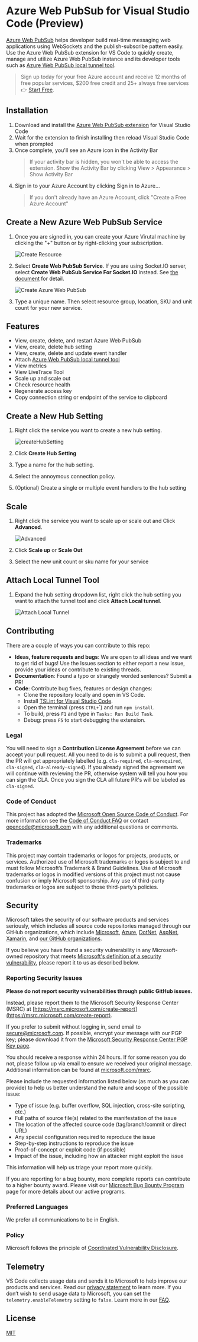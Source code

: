 # Azure Web PubSub for Visual Studio Code (Preview)

[Azure Web PubSub](https://azure.microsoft.com/products/web-pubsub) helps developer build real-time messaging web applications using WebSockets and the publish-subscribe pattern easily. Use the Azure Web PubSub extension for VS Code to quickly create, manage and utilize Azure Web PubSub instance and its developer tools such as [Azure Web PubSub local tunnel tool](https://www.npmjs.com/package/@azure/web-pubsub-tunnel-tool).

> Sign up today for your free Azure account and receive 12 months of free popular services, $200 free credit and 25+ always free services 👉 [Start Free](https://azure.microsoft.com/free/open-source).

## Installation

1. Download and install the [Azure Web PubSub extension](https://marketplace.visualstudio.com/items?itemName=ms-azuretools.vscode-azurewebpubsub) for Visual Studio Code
2. Wait for the extension to finish installing then reload Visual Studio Code when prompted
3. Once complete, you'll see an Azure icon in the Activity Bar
   > If your activity bar is hidden, you won't be able to access the extension. Show the Activity Bar by clicking View > Appearance > Show Activity Bar
4. Sign in to your Azure Account by clicking Sign in to Azure…
   > If you don't already have an Azure Account, click "Create a Free Azure Account"

## Create a New Azure Web PubSub Service

1. Once you are signed in, you can create your Azure Virutal machine by clicking the "+" button or by right-clicking your subscription.

   ![Create Resource](./resources/readme/createResource.png)

2. Select **Create Web PubSub Service**. If you are using Socket.IO server, select **Create Web PubSub Service For Socket.IO** instead. See [the document](https://learn.microsoft.com/azure/azure-web-pubsub/socketio-overview) for detail.

   ![Create Azure Web PubSub](./resources/readme/createWebPubSub.png)
    
3. Type a unique name. Then select resource group, location, SKU and unit count for your new service.

## Features
- View, create, delete, and restart Azure Web PubSub
- View, create, delete hub setting
- View, create, delete and update event handler
- Attach [Azure Web PubSub local tunnel tool](https://www.npmjs.com/package/@azure/web-pubsub-tunnel-tool)
- View metrics
- View LiveTrace Tool
- Scale up and scale out
- Check resource health
- Regenerate access key
- Copy connection string or endpoint of the service to clipboard

## Create a New Hub Setting
1. Right click the service you want to create a new hub setting.

   ![createHubSetting](./resources/readme/createHubSetting.png)

2. Click **Create Hub Setting**
3. Type a name for the hub setting.
4. Select the annoymous connection policy.
4. (Optional) Create a single or multiple event handlers to the hub setting

## Scale 

1. Right click the service you want to scale up or scale out and Click **Advanced**.

   ![Advanced](./resources/readme/advanced.png)

2. Click **Scale up** or **Scale Out**

3. Select the new unit count or sku name for your service

## Attach Local Tunnel Tool

1. Expand the hub setting dropdown list, right click the hub setting you want to attach the tunnel tool and click **Attach Local tunnel**.

   ![Attach Local Tunnel](./resources/readme/attachLocalTunnel.png)

## Contributing

There are a couple of ways you can contribute to this repo:

- **Ideas, feature requests and bugs**: We are open to all ideas and we want to get rid of bugs! Use the Issues section to either report a new issue, provide your ideas or contribute to existing threads.
- **Documentation**: Found a typo or strangely worded sentences? Submit a PR!
- **Code**: Contribute bug fixes, features or design changes:
  - Clone the repository locally and open in VS Code.
  - Install [TSLint for Visual Studio Code](https://marketplace.visualstudio.com/items?itemName=ms-vscode.vscode-typescript-tslint-plugin).
  - Open the terminal (press `CTRL+`\`) and run `npm install`.
  - To build, press `F1` and type in `Tasks: Run Build Task`.
  - Debug: press `F5` to start debugging the extension.

### Legal

You will need to sign a **Contribution License Agreement** before we can accept your pull request.
All you need to do is to submit a pull request, then the PR will get appropriately labelled (e.g. `cla-required`, `cla-norequired`, `cla-signed`, `cla-already-signed`). If you already signed the agreement we will continue with reviewing the PR, otherwise system will tell you how you can sign the CLA. Once you sign the CLA all future PR's will be labeled as `cla-signed`.

### Code of Conduct

This project has adopted the [Microsoft Open Source Code of Conduct](https://opensource.microsoft.com/codeofconduct/). For more information see the [Code of Conduct FAQ](https://opensource.microsoft.com/codeofconduct/faq/) or contact [opencode@microsoft.com](mailto:opencode@microsoft.com) with any additional questions or comments.

### Trademarks

This project may contain trademarks or logos for projects, products, or services. Authorized use of Microsoft trademarks or logos is subject to and must follow Microsoft’s Trademark & Brand Guidelines. Use of Microsoft trademarks or logos in modified versions of this project must not cause confusion or imply Microsoft sponsorship. Any use of third-party trademarks or logos are subject to those third-party’s policies.

## Security

Microsoft takes the security of our software products and services seriously, which includes all source code repositories managed through our GitHub organizations, which include [Microsoft](https://github.com/Microsoft), [Azure](https://github.com/Azure), [DotNet](https://github.com/dotnet), [AspNet](https://github.com/aspnet), [Xamarin](https://github.com/xamarin), and [our GitHub organizations](https://opensource.microsoft.com/).

If you believe you have found a security vulnerability in any Microsoft-owned repository that meets [Microsoft's definition of a security vulnerability](<https://docs.microsoft.com/en-us/previous-versions/tn-archive/cc751383(v=technet.10)>), please report it to us as described below.

### Reporting Security Issues

**Please do not report security vulnerabilities through public GitHub issues.**

Instead, please report them to the Microsoft Security Response Center (MSRC) at [https://msrc.microsoft.com/create-report](https://msrc.microsoft.com/create-report).

If you prefer to submit without logging in, send email to [secure@microsoft.com](mailto:secure@microsoft.com). If possible, encrypt your message with our PGP key; please download it from the [Microsoft Security Response Center PGP Key page](https://www.microsoft.com/en-us/msrc/pgp-key-msrc).

You should receive a response within 24 hours. If for some reason you do not, please follow up via email to ensure we received your original message. Additional information can be found at [microsoft.com/msrc](https://www.microsoft.com/msrc).

Please include the requested information listed below (as much as you can provide) to help us better understand the nature and scope of the possible issue:

- Type of issue (e.g. buffer overflow, SQL injection, cross-site scripting, etc.)
- Full paths of source file(s) related to the manifestation of the issue
- The location of the affected source code (tag/branch/commit or direct URL)
- Any special configuration required to reproduce the issue
- Step-by-step instructions to reproduce the issue
- Proof-of-concept or exploit code (if possible)
- Impact of the issue, including how an attacker might exploit the issue

This information will help us triage your report more quickly.

If you are reporting for a bug bounty, more complete reports can contribute to a higher bounty award. Please visit our [Microsoft Bug Bounty Program](https://microsoft.com/msrc/bounty) page for more details about our active programs.

### Preferred Languages

We prefer all communications to be in English.

### Policy

Microsoft follows the principle of [Coordinated Vulnerability Disclosure](https://www.microsoft.com/en-us/msrc/cvd).

<!-- endregion exclude-from-marketplace -->

## Telemetry

VS Code collects usage data and sends it to Microsoft to help improve our products and services. Read our [privacy statement](https://go.microsoft.com/fwlink/?LinkID=528096&clcid=0x409) to learn more. If you don’t wish to send usage data to Microsoft, you can set the `telemetry.enableTelemetry` setting to `false`. Learn more in our [FAQ](https://code.visualstudio.com/docs/supporting/faq#_how-to-disable-telemetry-reporting).

## License

[MIT](LICENSE.md)
